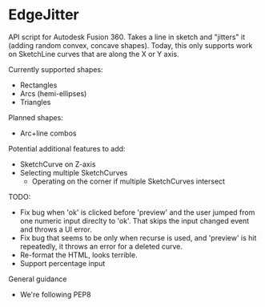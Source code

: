 # EdgeJitter
API script for Autodesk Fusion 360. Takes a line in sketch and "jitters" it (adding random convex, concave shapes). Today, this only supports work on SketchLine curves that are along the X or Y axis. 

Currently supported shapes:
 - Rectangles
 - Arcs (hemi-ellipses)
 - Triangles

Planned shapes:
 - Arc+line combos

Potential additional features to add:
 - SketchCurve on Z-axis
 - Selecting multiple SketchCurves
   - Operating on the corner if multiple SketchCurves intersect

TODO:
 - Fix bug when 'ok' is clicked before 'preview' and the user jumped from one numeric input direclty to 'ok'. That skips the input changed event and throws a UI error.
 - Fix bug that seems to be only when recurse is used, and 'preview' is hit repeatedly, it throws an error for a deleted curve.
 - Re-format the HTML, looks terrible.
 - Support percentage input


 General guidance
  - We're following PEP8